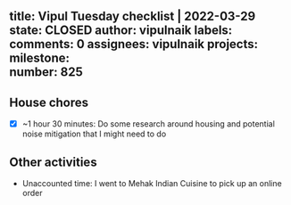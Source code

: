 title:	Vipul Tuesday checklist | 2022-03-29
state:	CLOSED
author:	vipulnaik
labels:	
comments:	0
assignees:	vipulnaik
projects:	
milestone:	
number:	825
--
## House chores

- [x] ~1 hour 30 minutes: Do some research around housing and potential noise mitigation that I might need to do

## Other activities

- Unaccounted time: I went to Mehak Indian Cuisine to pick up an online order
